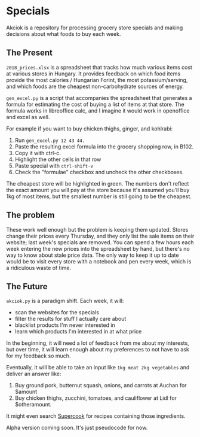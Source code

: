 # Specials

Akciok is a repository for processing grocery store specials and making decisions about what foods to buy each week.

## The Present

`2018_prices.xlsx` is a spreadsheet that tracks how much various items cost at various stores in Hungary. It provides feedback on which food items provide the most calories / Hungarian Forint, the most potassium/serving, and which foods are the cheapest non-carbohydrate sources of energy.

`gen_excel.py` is a script that accompanies the spreadsheet that generates a formula for estimating the cost of buying a list of items at that store. The formula works in libreoffice calc, and I imagine it would work in openoffice and excel as well. 

For example if you want to buy chicken thighs, ginger, and kohlrabi:

1. Run `gen_excel.py 12 43 44.` 
2. Paste the resulting excel formula into the grocery shopping row, in B102. 
3. Copy it with ctrl-c.
4. Highlight the other cells in that row
5. Paste special with `ctrl-shift-v`
6. Check the "formulae" checkbox and uncheck the other checkboxes. 

The cheapest store will be highlighted in green. The numbers don't reflect the exact amount you will pay at the store because it's assumed you'll buy 1kg of most items, but the smallest number is still going to be the cheapest.

## The problem

These work well enough but the problem is keeping them updated. Stores change their prices every Thursday, and they only list the sale items on their website; last week's specials are removed. You can spend a few hours each week entering the new prices into the spreadsheet by hand, but there's no way to know about stale price data. The only way to keep it up to date would be to visit every store with a notebook and pen every week, which is a ridiculous waste of time.

## The Future

`akciok.py` is a paradigm shift. Each week, it will:

* scan the websites for the specials
* filter the results for stuff I actually care about
* blacklist products I'm never interested in
* learn which products I'm interested in at what price

In the beginning, it will need a lot of feedback from me about my interests, but over time, it will learn enough about my preferences to not have to ask for my feedback so much.

Eventually, it will be able to take an input like `1kg meat 2kg vegetables` and deliver an answer like:

1. Buy ground pork, butternut squash, onions, and carrots at Auchan for $amount
2. Buy chicken thighs, zucchini, tomatoes, and cauliflower at Lidl for $otheramount.

It might even search [Supercook](http://www.supercook.com) for recipes containing those ingredients.

Alpha version coming soon. It's just pseudocode for now.